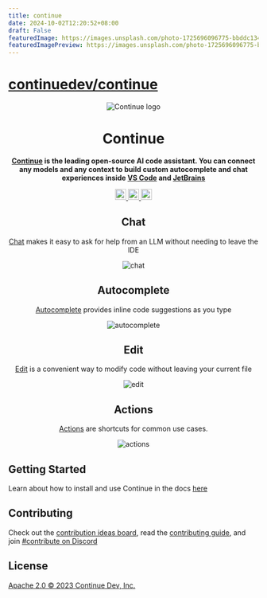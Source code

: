 ```yaml
---
title: continue
date: 2024-10-02T12:20:52+08:00
draft: False
featuredImage: https://images.unsplash.com/photo-1725696096775-bbddc1344597?ixid=M3w0NjAwMjJ8MHwxfHJhbmRvbXx8fHx8fHx8fDE3Mjc4NDI3ODZ8&ixlib=rb-4.0.3
featuredImagePreview: https://images.unsplash.com/photo-1725696096775-bbddc1344597?ixid=M3w0NjAwMjJ8MHwxfHJhbmRvbXx8fHx8fHx8fDE3Mjc4NDI3ODZ8&ixlib=rb-4.0.3
---
```


# [continuedev/continue](https://github.com/continuedev/continue)

<div align="center">

![Continue logo](media/readme.png)

</div>

<h1 align="center">Continue</h1>

<div align="center">

**[Continue](https://docs.continue.dev) is the leading open-source AI code assistant. You can connect any models and any context to build custom autocomplete and chat experiences inside [VS Code](https://marketplace.visualstudio.com/items?itemName=Continue.continue) and [JetBrains](https://plugins.jetbrains.com/plugin/22707-continue-extension)**

</div>

<div align="center">

<a target="_blank" href="https://opensource.org/licenses/Apache-2.0" style="background:none">
    <img src="https://img.shields.io/badge/License-Apache_2.0-blue.svg" style="height: 22px;" />
</a>
<a target="_blank" href="https://docs.continue.dev" style="background:none">
    <img src="https://img.shields.io/badge/continue_docs-%23BE1B55" style="height: 22px;" />
</a>
<a target="_blank" href="https://discord.gg/vapESyrFmJ" style="background:none">
    <img src="https://img.shields.io/badge/discord-join-continue.svg?labelColor=191937&color=6F6FF7&logo=discord" style="height: 22px;" />
</a>

<p></p>

## Chat

[Chat](https://continue.dev/docs/chat/how-to-use-it) makes it easy to ask for help from an LLM without needing to leave the IDE

![chat](docs/static/img/chat.gif)

## Autocomplete

[Autocomplete](https://continue.dev/docs/autocomplete/how-to-use-it) provides inline code suggestions as you type

![autocomplete](docs/static/img/autocomplete.gif)

## Edit

[Edit](https://continue.dev/docs/edit/how-to-use-it) is a convenient way to modify code without leaving your current file

![edit](docs/static/img/edit.gif)

## Actions

[Actions](https://continue.dev/docs/actions/how-to-use-it) are shortcuts for common use cases.

![actions](docs/static/img/actions.gif)

</div>

## Getting Started

Learn about how to install and use Continue in the docs [here](https://continue.dev/docs/getting-started/install)

## Contributing

Check out the [contribution ideas board](https://github.com/orgs/continuedev/projects/2), read the [contributing guide](https://github.com/continuedev/continue/blob/main/CONTRIBUTING.md), and join [#contribute on Discord](https://discord.gg/vapESyrFmJ)

## License

[Apache 2.0 © 2023 Continue Dev, Inc.](./LICENSE)
